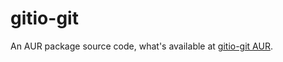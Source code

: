 # gitio-git

An AUR package source code, what's available at [gitio-git AUR](https://aur.archlinux.org/packages/gitio-git).

